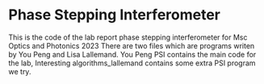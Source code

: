 # Phase Stepping Interferometer
This is the code of the lab report phase stepping interferometer for Msc Optics and Photonics 2023
There are two files which are programs writen by You Peng and Lisa Lallemand. You Peng PSI contains the main code for the lab, Interesting algorithms_lallemand contains some extra PSI program we try.
